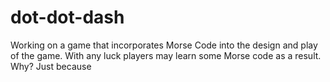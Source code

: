 dot-dot-dash
============

Working on a game that incorporates Morse Code into the design and play of the game. With any luck players may learn some Morse code as a result. Why? Just because